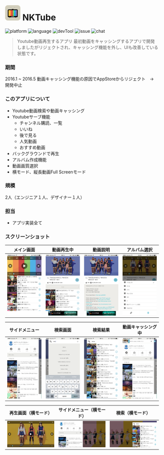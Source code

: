 # ![アイコン](https://github.com/Noodlekim/RESUME/blob/master/images/nktube_p.png?raw=true=50x50) NKTube

![platform](https://img.shields.io/badge/platform-iOS-blue.svg)
![language](https://img.shields.io/badge/language-Swift3-red.svg)
![devTool](https://img.shields.io/badge/devTool-Xcode8-yellow.svg)
![issue](https://img.shields.io/badge/issue-Bitbucket-green.svg)
![chat](https://img.shields.io/badge/chat-Slack-59B89A.svg)

> Youtube動画再生するアプリ
> 最初動画をキャッシングするアプリで開発しましたがリジェクトされ、キャッシング機能を外し、UIも改善している状態です。

### 期間
2016.1 ~ 2016.5 動画キャッシング機能の原因でAppStoreからリジェクト　→　開発中止

### このアプリについて
- Youtube動画検索や動画キャッシング
- Youtubeサーブ機能
  - チャンネル購読、一覧
  - いいね
  - 後で見る
  - 人気動画
  - おすすめ動画
- バックグラウンドで再生
- アルバム作成機能
- 動画画質選択
- 横モード、縦長動画Full Screenモード

### 規模
2人（エンジニア１人、デザイナー１人）

### 担当
- アプリ実装全て

### スクリーンショット
| メイン画面 | 動画再生中 | 動画説明 | アルバム選択 |
| :--: | :--: | :--: | :--: |
|![](https://github.com/Noodlekim/RESUME/blob/master/images/screenshots/nktube/IMG_2755.PNG?raw=true)|![](https://github.com/Noodlekim/RESUME/blob/master/images/screenshots/nktube/IMG_2757.PNG?raw=true)|![](https://github.com/Noodlekim/RESUME/blob/master/images/screenshots/nktube/IMG_2758.PNG?raw=true)|![](https://github.com/Noodlekim/RESUME/blob/master/images/screenshots/nktube/IMG_2767.PNG?raw=true)|

| サイドメニュー | 検索画面 | 検索結果 | 動画キャッシング中 |
| :--: | :--: | :--: | :--: |
|![](https://github.com/Noodlekim/RESUME/blob/master/images/screenshots/nktube/IMG_2759.PNG?raw=true)|![](https://github.com/Noodlekim/RESUME/blob/master/images/screenshots/nktube/IMG_2761.PNG?raw=true)|![](https://github.com/Noodlekim/RESUME/blob/master/images/screenshots/nktube/IMG_2760.PNG?raw=true)|![](https://github.com/Noodlekim/RESUME/blob/master/images/screenshots/nktube/IMG_2762.PNG?raw=true)|

| 再生画面（横モード） | サイドメニュー（横モード） | 検索（横モード） |
| :--: | :--: | :--: |
|![](https://github.com/Noodlekim/RESUME/blob/master/images/screenshots/nktube/IMG_2766.PNG?raw=true)|![](https://github.com/Noodlekim/RESUME/blob/master/images/screenshots/nktube/IMG_2771.PNG?raw=true)|![](https://github.com/Noodlekim/RESUME/blob/master/images/screenshots/nktube/IMG_2772.PNG?raw=true)|
